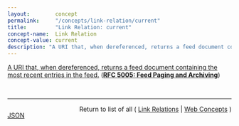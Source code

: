 ```yaml
---
layout:        concept
permalink:     "/concepts/link-relation/current"
title:         "Link Relation: current"
concept-name:  Link Relation
concept-value: current
description: "A URI that, when dereferenced, returns a feed document containing the most recent entries in the feed."
---
```


[A URI that, when dereferenced, returns a feed document containing the most recent entries in the feed.](https://datatracker.ietf.org/doc/html/rfc5005#section-4 "Read documentation for Link Relation &#34;current&#34;") (**[RFC 5005: Feed Paging and Archiving](/specs/IETF/RFC/5005 "Syndicated Web feeds (using formats such as Atom) are often split into multiple documents to save bandwidth, allow &#34;sliding window&#34; access, or for other purposes. This specification formalizes two types of feeds that can span one or more feed documents; &#34;paged&#34; feeds and &#34;archived&#34; feeds. Additionally, it defines &#34;complete&#34; feeds to cover the case when a single feed document explicitly represents all of the feed's entries.")**)

<br/>
<hr/>

<p style="float : left"><a href="./current.json" title="JSON representing this particular Web Concept value">JSON</a></p>
<p style="text-align: right">Return to list of all ( <a href="../link-relation/">Link Relations</a> | <a href="../">Web Concepts</a> )</p>
